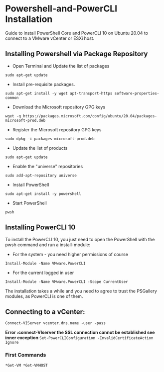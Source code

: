# Powershell-and-PowerCLI Installation
Guide to install PowerShell Core and PowerCLI 10 on Ubuntu 20.04 to connect to a VMware vCenter or ESXi host.

## Installing Powershell via Package Repository
* Open Terminal and Update the list of packages

`sudo apt-get update`
* Install pre-requisite packages.

`sudo apt-get install -y wget apt-transport-https software-properties-common`
* Download the Microsoft repository GPG keys

`wget -q https://packages.microsoft.com/config/ubuntu/20.04/packages-microsoft-prod.deb`
* Register the Microsoft repository GPG keys

`sudo dpkg -i packages-microsoft-prod.deb`
* Update the list of products

`sudo apt-get update`
* Enable the "universe" repositories

`sudo add-apt-repository universe`
* Install PowerShell

`sudo apt-get install -y powershell`
* Start PowerShell

`pwsh`

## Installing PowerCLI 10
To install the PowerCLI 10, you just need to open the PowerShell with the pwsh command and run a install-module:

* For the system - you need higher permissions of course

`Install-Module -Name VMware.PowerCLI`

* For the current logged in user

`Install-Module -Name VMware.PowerCLI -Scope CurrentUser`

The installation takes a while and you need to agree to trust the PSGallery modules, as PowerCLI is one of them.

## Connecting to a vCenter:

`Connect-VIServer vcenter.dns.name -user -pass`

__Error :connect-VIserver the SSL connection cannot be established see inner exception__
`Set-PowerCLIConfiguration -InvalidCertificateAction Ignore`

### First Commands

`*Get-VM
*Get-VMHOST`

